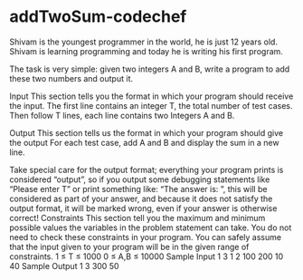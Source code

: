 # addTwoSum-codechef

Shivam is the youngest programmer in the world, he is just 12 years old. Shivam is learning programming and today he is writing his first program.

The task is very simple: given two integers A and B, write a program to add these two numbers and output it.

Input
This section tells you the format in which your program should receive the input.
The first line contains an integer T, the total number of test cases. Then follow T lines, each line contains two Integers A and B.

Output
This section tells us the format in which your program should give the output
For each test case, add A and B and display the sum in a new line.

Take special care for the output format; everything your program prints is considered “output”, so if you output some debugging statements like “Please enter T” or print something like: “The answer is: ”, this will be considered as part of your answer, and because it does not satisfy the output format, it will be marked wrong, even if your answer is otherwise correct!
Constraints
This section tell you the maximum and minimum possible values the variables in the problem statement can take. You do not need to check these constraints in your program. You can safely assume that the input given to your program will be in the given range of constraints.
1 ≤ T ≤ 1000
0 ≤ A,B ≤ 10000
Sample Input 1
3
1 2
100 200
10 40
Sample Output 1
3
300
50
